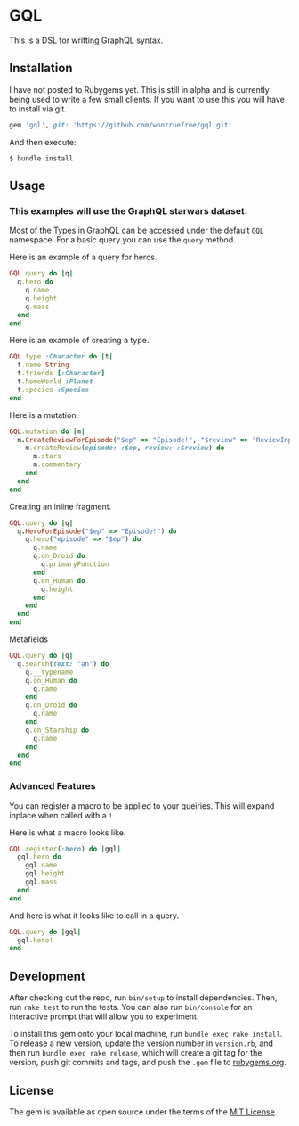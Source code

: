 # GQL

This is a DSL for writting GraphQL syntax.

## Installation

I have not posted to Rubygems yet.  This is still in alpha and is currently being used to write a few small clients.  If you want to use this you will have to install via git.

```ruby
gem 'gql', git: 'https://github.com/wontruefree/gql.git'
```

And then execute:

    $ bundle install

## Usage
### This examples will use the GraphQL starwars dataset.

Most of the Types in GraphQL can be accessed under the default `GQL` namespace.  For a basic query you can use the `query` method.

Here is an example of a query for heros.
```ruby
GQL.query do |q|
  q.hero do
    q.name
    q.height
    q.mass
  end
end
```

Here is an example of creating a type.
```ruby
GQL.type :Character do |t|
  t.name String
  t.friends [:Character]
  t.homeWorld :Planet
  t.species :Species
end
```

Here is a mutation.
```ruby
GQL.mutation do |m|
  m.CreateReviewForEpisode("$ep" => "Episode!", "$review" => "ReviewInput!") do
    m.createReview(episode: :$ep, review: :$review) do
      m.stars
      m.commentary
    end
  end
end
```

Creating an inline fragment.
```ruby
GQL.query do |q|
  q.HeroForEpisode("$ep" => "Episode!") do
    q.hero("episode" => "$ep") do
      q.name
      q.on_Droid do
        q.primaryFunction
      end
      q.on_Human do
        q.height
      end
    end
  end
end
```

Metafields
```ruby
GQL.query do |q|
  q.search(text: "an") do
    q.__typename
    q.on_Human do
      q.name
    end
    q.on_Droid do
      q.name
    end
    q.on_Starship do
      q.name
    end
  end
end
```

### Advanced Features

You can register a macro to be applied to your queiries.  This will expand inplace when called with a `!`

Here is what a macro looks like.
```ruby
GQL.register(:hero) do |gql|
  gql.hero do
    gql.name
    gql.height
    gql.mass
  end
end
```

And here is what it looks like to call in a query.
```ruby
GQL.query do |gql|
  gql.hero!
end
```

## Development

After checking out the repo, run `bin/setup` to install dependencies. Then, run `rake test` to run the tests. You can also run `bin/console` for an interactive prompt that will allow you to experiment.

To install this gem onto your local machine, run `bundle exec rake install`. To release a new version, update the version number in `version.rb`, and then run `bundle exec rake release`, which will create a git tag for the version, push git commits and tags, and push the `.gem` file to [rubygems.org](https://rubygems.org).

## License

The gem is available as open source under the terms of the [MIT License](https://opensource.org/licenses/MIT).
